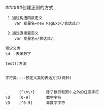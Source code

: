 ######创建正则的方式

     1.通过构造函数定义
        var 变量名=new RegExp(/表达式/)

     2.通过直接量定义
        var 变量名=/表达式/;

    预定义类
    \d ：表示数字

    test()方法


    字符类----预定义类的表达方式(两种)


    .     [^\n\r]     除了换行和回车之外的任意字符
    \d    [0-9]       数字字符
    \D    [^0-9]      非数字字符 
    
